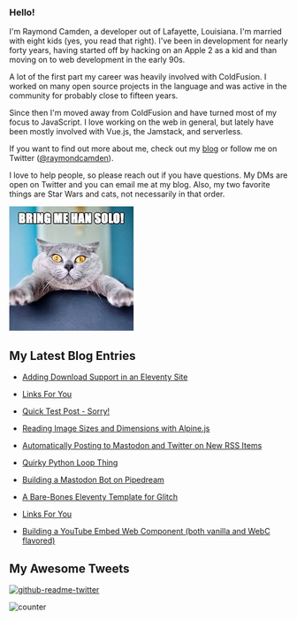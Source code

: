 ### Hello!

I'm Raymond Camden, a developer out of Lafayette, Louisiana. I'm married with eight kids (yes, you read that right). I've been in development for nearly forty years, having started off by hacking on an Apple 2 as a kid and than moving on to web development in the early 90s.

A lot of the first part my career was heavily involved with ColdFusion. I worked on many open source projects in the language and was active in the community for probably close to fifteen years. 

Since then I'm moved away from ColdFusion and have turned most of my focus to JavaScript. I love working on the web in general, but lately have been mostly involved with Vue.js, the Jamstack, and serverless. 

If you want to find out more about me, check out my [blog](https://www.raymondcamden.com) or follow me on Twitter ([@raymondcamden](https://twitter.com/raymondcamden)). 

I love to help people, so please reach out if you have questions. My DMs are open on Twitter and you can email me at my blog. Also, my two favorite things are Star Wars and cats, not necessarily in that order.

![Star Wars cat](https://raw.githubusercontent.com/cfjedimaster/cfjedimaster/master/cat.jpg)

<!-- RSS -->
## My Latest Blog Entries

* [Adding Download Support in an Eleventy Site](https://www.raymondcamden.com/2022/12/13/adding-download-support-in-an-eleventy-site)

* [Links For You](https://www.raymondcamden.com/2022/12/12/links-for-you)

* [Quick Test Post - Sorry!](https://www.raymondcamden.com/2022/12/09/quick-test-post-sorry)

* [Reading Image Sizes and Dimensions with Alpine.js](https://www.raymondcamden.com/2022/12/08/reading-image-sizes-and-dimensions-with-alpinejs)

* [Automatically Posting to Mastodon and Twitter on New RSS Items](https://www.raymondcamden.com/2022/12/06/automatically-posting-to-mastodon-and-twitter-on-new-rss-items)

* [Quirky Python Loop Thing](https://www.raymondcamden.com/2022/12/05/quirky-python-loop-thing)

* [Building a Mastodon Bot on Pipedream](https://www.raymondcamden.com/2022/12/01/building-a-mastodon-bot-on-pipedream)

* [A Bare-Bones Eleventy Template for Glitch](https://www.raymondcamden.com/2022/11/25/a-bare-bones-eleventy-template-for-glitch)

* [Links For You](https://www.raymondcamden.com/2022/11/19/links-for-you)

* [Building a YouTube Embed Web Component (both vanilla and WebC flavored)](https://www.raymondcamden.com/2022/11/17/building-a-youtube-embed-web-component-both-vanilla-and-webc-flavored)

<!-- ENDRSS -->

## My Awesome Tweets 

[![github-readme-twitter](https://github-readme-twitter.gazf.vercel.app/api?id=raymondcamden&layout=wide)](https://github.com/gazf/github-readme-twitter)

![counter](https://enzy20r2pibx5pb.m.pipedream.net)

